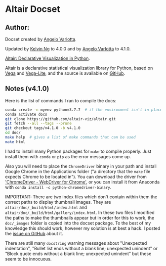 Altair Docset
=======================

## Author:

Docset created by [Angelo Varlotta](https://github.com/capac).

Updated by [Kelvin Ng](https://github.com/hoishing) to 4.0.0 and by [Angelo Varlotta](https://github.com/capac) to 4.1.0.


[Altair: Declarative Visualization in Python](https://altair-viz.github.io/index.html).

Altair is a declarative statistical visualization library for Python, based on [Vega](http://vega.github.io/vega) and [Vega-Lite](http://vega.github.io/vega-lite), and the source is available on [GitHub](http://github.com/altair-viz/altair).


## Notes (v4.1.0)

Here is the list of commands I ran to compile the docs:

```bash
conda create -n myenv python=3.7.7  # if the environment isn't in place
conda activate docs
git clone https://github.com/altair-viz/altair.git
git fetch --all --tags --prune
git checkout tags/v4.1.0 -b v4.1.0
cd doc/
make help  # gives a list of make commands that can be used
make html
```

I had to install many Python packages for `make` to compile properly. Just install them with `conda` or `pip` as the error messages come up.

Also you will need to place the `ChromeDriver` binary in your path and install Google Chrome in the Applications folder ("a directory that the `make` file expects Chrome to be located in"). You can download the driver from ['ChromeDriver - WebDriver for Chrome'](https://sites.google.com/a/chromium.org/chromedriver/home), or you can install it from Anaconda with `conda install -c python-chromedriver-binary`.

IMPORTANT: There are two index files which don't contain within them the correct paths to display thumbnail images. They are `altair/doc/_build/html/index.html` and `altair/doc/_build/html/gallery/index.html`. In these two files I modified the paths to make the thumbnails appear but in order for this to work, the `doc/_images` folder is copied into the docset package. To the best of my knowledge this should work, however my solution is at best a hack. I posted the [issue on GitHub](https://github.com/altair-viz/altair/issues/2092) about it.

There are still many `docstring` warning messages about "Unexpected indentation", "Bullet list ends without a blank line; unexpected unindent" or "Block quote ends without a blank line; unexpected unindent" but these seem to be innocuous.

